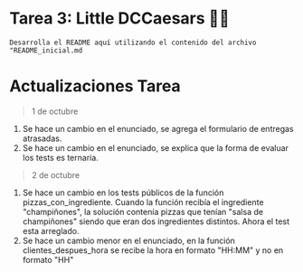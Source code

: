 # Tarea 3: Little DCCaesars 🧟🍕

```Desarrolla el README aquí utilizando el contenido del archivo "README_inicial.md```

# Actualizaciones Tarea

> 1 de octubre
1. Se hace un cambio en el enunciado, se agrega el formulario de entregas atrasadas.
2. Se hace un cambio en el enunciado, se explica que la forma de evaluar los tests es ternaria.

> 2 de octubre
1. Se hace un cambio en los tests públicos de la función pizzas_con_ingrediente. Cuando la función recibía el ingrediente "champiñones", la solución contenía pizzas que tenían "salsa de champiñones" siendo que eran dos ingredientes distintos. Ahora el test esta arreglado.
2. Se hace un cambio menor en el enunciado, en la función clientes_despues_hora se recibe la hora en formato "HH:MM" y no en formato "HH"
